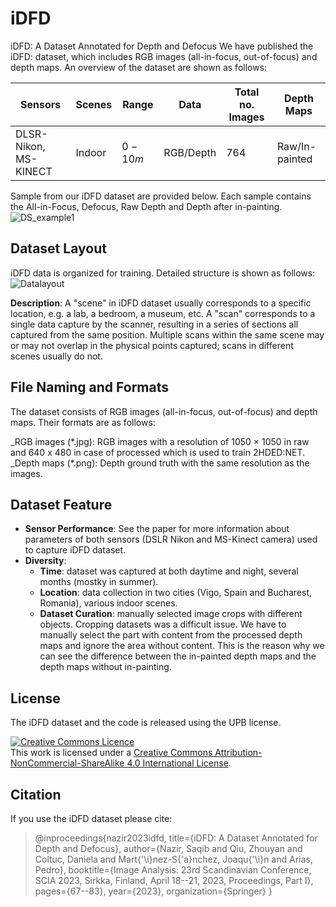 # iDFD
iDFD: A Dataset Annotated for Depth and Defocus
We have published the iDFD: dataset, which includes RGB images (all-in-focus, out-of-focus) and depth maps. 
An overview of the dataset are shown as follows:

| Sensors                     | Scenes   | Range    | Data       | Total no. Images | Depth Maps   |
|-----------------------------|----------|----------|------------|------------------|--------------|
| DLSR-Nikon, MS-KINECT       | Indoor   | $0-10m$  | RGB/Depth  | 764              | Raw/In-painted |


Sample from our iDFD dataset are provided below. Each sample contains the All-in-Focus, Defocus, Raw Depth and Depth after in-painting.
![DS_example1](https://user-images.githubusercontent.com/17612102/220080337-59c408f5-38c1-4ccd-a042-c7c30e65e5eb.png)

## Dataset Layout
iDFD data is organized for training. Detailed structure is shown as follows:
![Datalayout](https://user-images.githubusercontent.com/17612102/220078961-de7156fc-fc97-4808-b0a8-3264d9324b12.png)

**Description**: A "scene" in iDFD dataset usually corresponds to a specific location, e.g. a lab, a bedroom, a museum, etc. A "scan" corresponds to a single data capture by the scanner, resulting in a series of sections all captured from the same position. Multiple scans within the same scene may or may not overlap in the physical points captured; scans in different scenes usually do not.

## File Naming and Formats
The dataset consists of RGB images (all-in-focus, out-of-focus) and depth maps. Their formats are as follows:

_RGB images (\*.jpg): RGB images with a resolution of 1050 × 1050 in raw and 640 x 480 in case of processed which is used to train 2HDED:NET.
_Depth maps (\*.png): Depth ground truth with the same resolution as the images.

## Dataset Feature
-	**Sensor Performance**:
  See the paper for more information about parameters of both sensors (DSLR Nikon and MS-Kinect camera) used to capture iDFD dataset. 
- **Diversity**:
  - **Time**: dataset was captured at both daytime and night, several months (mostky in summer).
  - **Location**: data collection in two cities (Vigo, Spain and Bucharest, Romania), various indoor scenes.
  - **Dataset Curation**: manually selected image crops with different objects. Cropping datasets was a difficult issue. We have to manually select the part with content from the processed depth maps and ignore the area without content. This is the reason why we can see the difference between the in-painted depth maps and the depth maps without in-painting.  

## License
The iDFD dataset and the code is released using the UPB license.

<a rel="license" href="http://creativecommons.org/licenses/by-nc-sa/4.0/"><img alt="Creative Commons Licence" style="border-width:0" src="https://i.creativecommons.org/l/by-nc-sa/4.0/88x31.png" /></a><br />This work is licensed under a <a rel="license" href="http://creativecommons.org/licenses/by-nc-sa/4.0/">Creative Commons Attribution-NonCommercial-ShareAlike 4.0 International License</a>.


## Citation  
If you use the iDFD dataset please cite:


> @inproceedings{nazir2023idfd,
  title={iDFD: A Dataset Annotated for Depth and Defocus},
  author={Nazir, Saqib and Qiu, Zhouyan and Coltuc, Daniela and Mart{\'\i}nez-S{\'a}nchez, Joaqu{\'\i}n and Arias, Pedro},
  booktitle={Image Analysis: 23rd Scandinavian Conference, SCIA 2023, Sirkka, Finland, April 18--21, 2023, Proceedings, Part I},
  pages={67--83},
  year={2023},
  organization={Springer}
}
